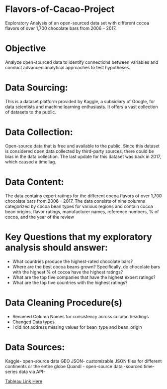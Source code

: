 # Flavors-of-Cacao-Project
Exploratory Analysis of an open-sourced data set with different cocoa flavors of over 1,700 chocolate bars from 2006 – 2017.

# Objective
Analyze open-sourced data to identify connections between variables and conduct advanced analytical approaches to test hypotheses.

# Data Sourcing:
This is a dataset platform provided by Kaggle, a subsidiary of Google, for data scientists and machine learning enthusiasts. It offers a vast collection of datasets to the public.

# Data Collection:
Open-source data that is free and available to the public. Since this dataset is considered open data collected 
by third-party sources, there could be bias in the data collection. The last update for this dataset was back in 2017, which caused a time lag.

# Data Content:
The data contains expert ratings for the different cocoa flavors of over 1,700 chocolate bars from 2006 – 2017. The data consists of 
nine columns categorized by cocoa bean types for various regions and contain cocoa bean origins, flavor ratings, manufacturer names, 
reference numbers, % of cocoa, and the year of the review

# Key Questions that my exploratory analysis should answer:
* What countries produce the highest-rated chocolate bars?
* Where are the best cocoa beans grown? Specifically, do chocolate bars with the highest % of cocoa have the highest 
ratings?
* What are the top five companies that have the highest expert ratings?
* What are the top five countries with the highest ratings?

# Data Cleaning Procedure(s)
* Renamed Column Names for consistency across column headings
* Changed Data types
* I did not address missing values for bean_type and bean_origin

# Data Sources:
Kaggle- open-source data
GEO JSON- customizable JSON files for different continents or the entire globe
Quandl - open-source data -sourced time-series data via API-

[Tableau Link Here](https://public.tableau.com/views/FlavorsofCacaoAnalysisProject_final/FlavorsofCacaoAnalysis?:language=en-US&:display_count=n&:origin=viz_share_link)







